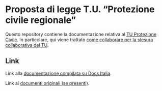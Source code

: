 Proposta di legge T.U. “Protezione civile regionale”
===================

Questo repository contiene la documentazione relativa al [TU Protezione Civile](). 
In particolare, qui viene trattato [come collaborare per la stesura collaborativa del TU]().

Link
----

Link alla [documentazione compilata su Docs Italia]().

Link ai [documenti originali (se presenti)]().
